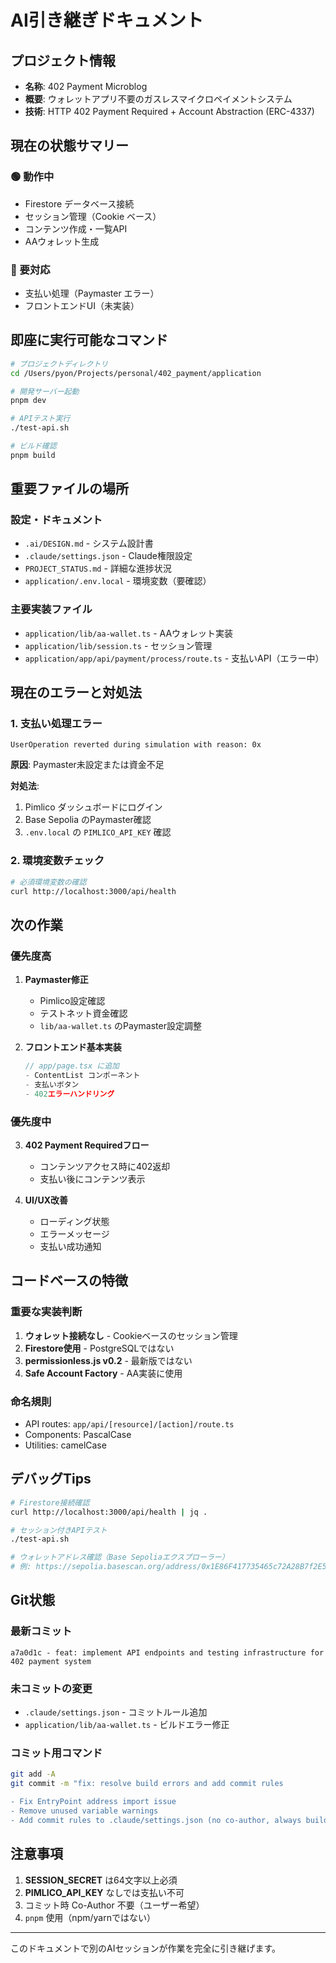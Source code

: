 # AI引き継ぎドキュメント

## プロジェクト情報
- **名称**: 402 Payment Microblog
- **概要**: ウォレットアプリ不要のガスレスマイクロペイメントシステム
- **技術**: HTTP 402 Payment Required + Account Abstraction (ERC-4337)

## 現在の状態サマリー

### 🟢 動作中
- Firestore データベース接続
- セッション管理（Cookie ベース）
- コンテンツ作成・一覧API
- AAウォレット生成

### 🔴 要対応
- 支払い処理（Paymaster エラー）
- フロントエンドUI（未実装）

## 即座に実行可能なコマンド

```bash
# プロジェクトディレクトリ
cd /Users/pyon/Projects/personal/402_payment/application

# 開発サーバー起動
pnpm dev

# APIテスト実行
./test-api.sh

# ビルド確認
pnpm build
```

## 重要ファイルの場所

### 設定・ドキュメント
- `.ai/DESIGN.md` - システム設計書
- `.claude/settings.json` - Claude権限設定
- `PROJECT_STATUS.md` - 詳細な進捗状況
- `application/.env.local` - 環境変数（要確認）

### 主要実装ファイル
- `application/lib/aa-wallet.ts` - AAウォレット実装
- `application/lib/session.ts` - セッション管理
- `application/app/api/payment/process/route.ts` - 支払いAPI（エラー中）

## 現在のエラーと対処法

### 1. 支払い処理エラー
```
UserOperation reverted during simulation with reason: 0x
```

**原因**: Paymaster未設定または資金不足

**対処法**:
1. Pimlico ダッシュボードにログイン
2. Base Sepolia のPaymaster確認
3. `.env.local` の `PIMLICO_API_KEY` 確認

### 2. 環境変数チェック
```bash
# 必須環境変数の確認
curl http://localhost:3000/api/health
```

## 次の作業

### 優先度高
1. **Paymaster修正**
   - Pimlico設定確認
   - テストネット資金確認
   - `lib/aa-wallet.ts` のPaymaster設定調整

2. **フロントエンド基本実装**
   ```typescript
   // app/page.tsx に追加
   - ContentList コンポーネント
   - 支払いボタン
   - 402エラーハンドリング
   ```

### 優先度中
3. **402 Payment Requiredフロー**
   - コンテンツアクセス時に402返却
   - 支払い後にコンテンツ表示

4. **UI/UX改善**
   - ローディング状態
   - エラーメッセージ
   - 支払い成功通知

## コードベースの特徴

### 重要な実装判断
1. **ウォレット接続なし** - Cookieベースのセッション管理
2. **Firestore使用** - PostgreSQLではない
3. **permissionless.js v0.2** - 最新版ではない
4. **Safe Account Factory** - AA実装に使用

### 命名規則
- API routes: `app/api/[resource]/[action]/route.ts`
- Components: PascalCase
- Utilities: camelCase

## デバッグTips

```bash
# Firestore接続確認
curl http://localhost:3000/api/health | jq .

# セッション付きAPIテスト
./test-api.sh

# ウォレットアドレス確認（Base Sepoliaエクスプローラー）
# 例: https://sepolia.basescan.org/address/0x1E86F417735465c72A28B7f2E5AB22568396bEF3
```

## Git状態

### 最新コミット
```
a7a0d1c - feat: implement API endpoints and testing infrastructure for 402 payment system
```

### 未コミットの変更
- `.claude/settings.json` - コミットルール追加
- `application/lib/aa-wallet.ts` - ビルドエラー修正

### コミット用コマンド
```bash
git add -A
git commit -m "fix: resolve build errors and add commit rules

- Fix EntryPoint address import issue
- Remove unused variable warnings
- Add commit rules to .claude/settings.json (no co-author, always build/test/lint)"
```

## 注意事項

1. **SESSION_SECRET** は64文字以上必須
2. **PIMLICO_API_KEY** なしでは支払い不可
3. コミット時 Co-Author 不要（ユーザー希望）
4. `pnpm` 使用（npm/yarnではない）

---
このドキュメントで別のAIセッションが作業を完全に引き継げます。